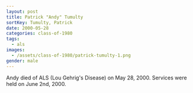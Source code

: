 ```yaml
---
layout: post
title: Patrick "Andy" Tumulty
sortKey: Tumulty, Patrick
date: 2000-05-28
categories: class-of-1980
tags:
  - als
images:
  - /assets/class-of-1980/patrick-tumulty-1.png
gender: male
---
```

Andy died of ALS (Lou Gehrig's Disease) on May 28, 2000. Services were held on June 2nd, 2000.
